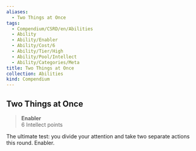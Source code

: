```yaml
---
aliases:
  - Two Things at Once
tags:
  - Compendium/CSRD/en/Abilities
  - Ability
  - Ability/Enabler
  - Ability/Cost/6
  - Ability/Tier/High
  - Ability/Pool/Intellect
  - Ability/Categories/Meta
title: Two Things at Once
collection: Abilities
kind: Compendium
---
```

## Two Things at Once  
>**Enabler**  
>6 Intellect points
  
The ultimate test: you divide your attention and take two separate actions this round. Enabler.